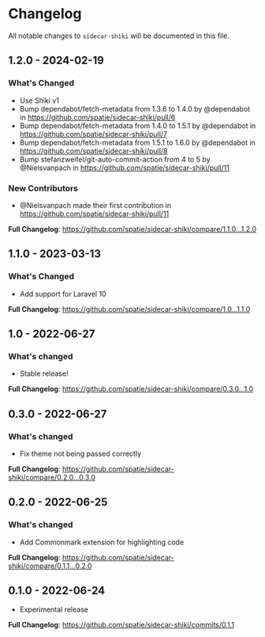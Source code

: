 # Changelog

All notable changes to `sidecar-shiki` will be documented in this file.

## 1.2.0 - 2024-02-19

### What's Changed

* Use Shiki v1
* Bump dependabot/fetch-metadata from 1.3.6 to 1.4.0 by @dependabot in https://github.com/spatie/sidecar-shiki/pull/6
* Bump dependabot/fetch-metadata from 1.4.0 to 1.5.1 by @dependabot in https://github.com/spatie/sidecar-shiki/pull/7
* Bump dependabot/fetch-metadata from 1.5.1 to 1.6.0 by @dependabot in https://github.com/spatie/sidecar-shiki/pull/8
* Bump stefanzweifel/git-auto-commit-action from 4 to 5 by @Nielsvanpach in https://github.com/spatie/sidecar-shiki/pull/11

### New Contributors

* @Nielsvanpach made their first contribution in https://github.com/spatie/sidecar-shiki/pull/11

**Full Changelog**: https://github.com/spatie/sidecar-shiki/compare/1.1.0...1.2.0

## 1.1.0 - 2023-03-13

### What's Changed

- Add support for Laravel 10

**Full Changelog**: https://github.com/spatie/sidecar-shiki/compare/1.0...1.1.0

## 1.0 - 2022-06-27

### What's changed

- Stable release!

**Full Changelog**: https://github.com/spatie/sidecar-shiki/compare/0.3.0...1.0

## 0.3.0 - 2022-06-27

### What's changed

- Fix theme not being passed correctly

**Full Changelog**: https://github.com/spatie/sidecar-shiki/compare/0.2.0...0.3.0

## 0.2.0 - 2022-06-25

### What's changed

- Add Commonmark extension for highlighting code

**Full Changelog**: https://github.com/spatie/sidecar-shiki/compare/0.1.1...0.2.0

## 0.1.0 - 2022-06-24

- Experimental release

**Full Changelog**: https://github.com/spatie/sidecar-shiki/commits/0.1.1
